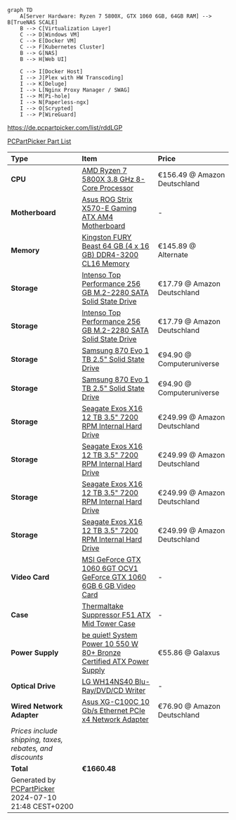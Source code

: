 ```mermaid
graph TD
    A[Server Hardware: Ryzen 7 5800X, GTX 1060 6GB, 64GB RAM] --> B[TrueNAS SCALE]
    B --> C[Virtualization Layer]
    C --> D[Windows VM]
    C --> E[Docker VM]
    C --> F[Kubernetes Cluster]
    B --> G[NAS]
    B --> H[Web UI]

    C --> I[Docker Host]
    I --> J[Plex with HW Transcoding]
    I --> K[Deluge]
    I --> L[Nginx Proxy Manager / SWAG]
    I --> M[Pi-hole]
    I --> N[Paperless-ngx]
    I --> O[Scrypted]
    I --> P[WireGuard]
```

https://de.pcpartpicker.com/list/rddLGP

[PCPartPicker Part List](https://de.pcpartpicker.com/list/rddLGP)

Type|Item|Price
:----|:----|:----
**CPU** | [AMD Ryzen 7 5800X 3.8 GHz 8-Core Processor](https://de.pcpartpicker.com/product/qtvqqs/amd-ryzen-7-5800x-38-ghz-8-core-processor-100-100000063wof) | €156.49 @ Amazon Deutschland 
**Motherboard** | [Asus ROG Strix X570-E Gaming ATX AM4 Motherboard](https://de.pcpartpicker.com/product/CLkgXL/asus-rog-strix-x570-e-gaming-atx-am4-motherboard-rog-strix-x570-e-gaming) |-
**Memory** | [Kingston FURY Beast 64 GB (4 x 16 GB) DDR4-3200 CL16 Memory](https://de.pcpartpicker.com/product/VXwypg/kingston-fury-beast-64-gb-4-x-16-gb-ddr4-3200-cl16-memory-kf432c16bbk464) | €145.89 @ Alternate 
**Storage** | [Intenso Top Performance 256 GB M.2-2280 SATA Solid State Drive](https://de.pcpartpicker.com/product/kW66Mp/intenso-top-performance-256gb-m2-2280-solid-state-drive-3832440) | €17.79 @ Amazon Deutschland 
**Storage** | [Intenso Top Performance 256 GB M.2-2280 SATA Solid State Drive](https://de.pcpartpicker.com/product/kW66Mp/intenso-top-performance-256gb-m2-2280-solid-state-drive-3832440) | €17.79 @ Amazon Deutschland 
**Storage** | [Samsung 870 Evo 1 TB 2.5" Solid State Drive](https://de.pcpartpicker.com/product/7nsnTW/samsung-870-evo-1-tb-25-solid-state-drive-mz-77e1t0bam) | €94.90 @ Computeruniverse 
**Storage** | [Samsung 870 Evo 1 TB 2.5" Solid State Drive](https://de.pcpartpicker.com/product/7nsnTW/samsung-870-evo-1-tb-25-solid-state-drive-mz-77e1t0bam) | €94.90 @ Computeruniverse 
**Storage** | [Seagate Exos X16 12 TB 3.5" 7200 RPM Internal Hard Drive](https://de.pcpartpicker.com/product/FWmFf7/seagate-exos-x16-12-tb-35-7200rpm-internal-hard-drive-st12000nm001g) | €249.99 @ Amazon Deutschland 
**Storage** | [Seagate Exos X16 12 TB 3.5" 7200 RPM Internal Hard Drive](https://de.pcpartpicker.com/product/FWmFf7/seagate-exos-x16-12-tb-35-7200rpm-internal-hard-drive-st12000nm001g) | €249.99 @ Amazon Deutschland 
**Storage** | [Seagate Exos X16 12 TB 3.5" 7200 RPM Internal Hard Drive](https://de.pcpartpicker.com/product/FWmFf7/seagate-exos-x16-12-tb-35-7200rpm-internal-hard-drive-st12000nm001g) | €249.99 @ Amazon Deutschland 
**Storage** | [Seagate Exos X16 12 TB 3.5" 7200 RPM Internal Hard Drive](https://de.pcpartpicker.com/product/FWmFf7/seagate-exos-x16-12-tb-35-7200rpm-internal-hard-drive-st12000nm001g) | €249.99 @ Amazon Deutschland 
**Video Card** | [MSI GeForce GTX 1060 6GT OCV1 GeForce GTX 1060 6GB 6 GB Video Card](https://de.pcpartpicker.com/product/TrGj4D/msi-geforce-gtx-1060-6gb-6gb-gt-ocv1-video-card-geforce-gtx-1060-6gt-ocv1) |-
**Case** | [Thermaltake Suppressor F51 ATX Mid Tower Case](https://de.pcpartpicker.com/product/ZfqPxr/thermaltake-suppressor-f51-atx-mid-tower-case-ca-1e1-00m1wn-03) |-
**Power Supply** | [be quiet! System Power 10 550 W 80+ Bronze Certified ATX Power Supply](https://de.pcpartpicker.com/product/TMBG3C/be-quiet-system-power-10-550-w-80-bronze-certified-atx-power-supply-bn327) | €55.86 @ Galaxus 
**Optical Drive** | [LG WH14NS40 Blu-Ray/DVD/CD Writer](https://de.pcpartpicker.com/product/z2dqqs/lg-optical-drive-wh14ns40) |-
**Wired Network Adapter** | [Asus XG-C100C 10 Gb/s Ethernet PCIe x4 Network Adapter](https://de.pcpartpicker.com/product/7z4NnQ/asus-xg-c100c-network-adapter-xg-c100c) | €76.90 @ Amazon Deutschland 
 | *Prices include shipping, taxes, rebates, and discounts* |
 | **Total** | **€1660.48**
 | Generated by [PCPartPicker](https://pcpartpicker.com) 2024-07-10 21:48 CEST+0200 |
